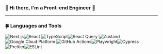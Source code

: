 ### 🌻 Hi there, I'm a Front-end Engineer 👋

---

### 🍀 Languages and Tools
<img src="https://img.shields.io/badge/Next.js-000000?style=flat&logo=next.js&logoColor=white" alt="Next.js" /><img src="https://img.shields.io/badge/React-61DAFB?style=flat&logo=react&logoColor=000" alt="React" />
<img src="https://img.shields.io/badge/TypeScript-3178C6?style=flat&logo=typescript&logoColor=fff" alt="TypeScript" /><img src="https://img.shields.io/badge/ReactQuery-FF4154?style=flat&logo=reactquery&logoColor=fff" alt="React Query" />
<img src="https://img.shields.io/badge/Zustand-000?style=flat&logo=z&logoColor=fff" alt="Zustand" /><img src="https://img.shields.io/badge/GCP-4285F4?style=flat&logo=googlecloud&logoColor=white" alt="Google Cloud Platform" />
<img src="https://img.shields.io/badge/GitHub Actions-2088FF?style=flat&logo=githubactions&logoColor=white" alt="GitHub Actions" /><img src="https://img.shields.io/badge/Playwright-2EAD33?style=flat&logo=playwright&logoColor=white" alt="Playwright" /><img src="https://img.shields.io/badge/Cypress-17202C?style=flat&logo=cypress&logoColor=fff" alt="Cypress" /><img src="https://img.shields.io/badge/Prettier-F7B93E?style=flat&logo=prettier&logoColor=000" alt="Prettier" /><img src="https://img.shields.io/badge/ESLint-4B32C3?style=flat&logo=eslint&logoColor=fff" alt="ESLint" />
